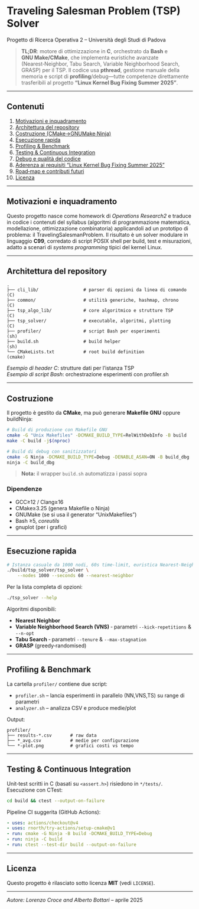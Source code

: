 # Traveling Salesman Problem (TSP) Solver
Progetto di Ricerca Operativa 2 – Università degli Studi di Padova

> **TL;DR**: motore di ottimizzazione in **C**, orchestrato da **Bash** e **GNU Make/CMake**, che implementa euristiche avanzate (Nearest‑Neighbor, Tabu Search, Variable Neighborhood Search, GRASP) per il TSP. Il codice usa **pthread**, gestione manuale della memoria e script di **profiling**/debug—tutte competenze direttamente trasferibili al progetto **“Linux Kernel Bug Fixing Summer 2025”**.

---

## Contenuti

1. [Motivazioni e inquadramento](#motivazioni-e-inquadramento)
2. [Architettura del repository](#architettura-del-repository)
3. [Costruzione (CMake→GNUMake∙Ninja)](#costruzione)
4. [Esecuzione rapida](#esecuzione-rapida)
5. [Profiling & Benchmark](#profiling--benchmark)
6. [Testing & Continuous Integration](#testing--continuous-integration)
7. [Debug e qualità del codice](#debug-e-qualità-del-codice)
8. [Aderenza ai requisiti “Linux Kernel Bug Fixing Summer 2025”](#aderenza-ai-requisiti-linux-kernel-bug-fixing-summer-2025)
9. [Road‑map e contributi futuri](#road-map-e-contributi-futuri)
10. [Licenza](#licenza)

---

## Motivazioni e inquadramento
Questo progetto nasce come homework di *Operations Research2* e traduce in codice i contenuti del syllabus (algoritmi di programmazione matematica, modellazione, ottimizzazione combinatoria) applicandoli ad un prototipo di problema: il TravelingSalesmanProblem. Il risultato è un solver modulare in linguaggio **C99**, corredato di script POSIX shell per build, test e misurazioni, adatto a scenari di *systems programming* tipici del kernel Linux.

---

## Architettura del repository
```
.
├── cli_lib/                 # parser di opzioni da linea di comando  (C)
├── common/                  # utilità generiche, hashmap, chrono     (C)
├── tsp_algo_lib/            # core algoritmico e strutture TSP       (C)
├── tsp_solver/              # executable, algoritmi, plotting        (C)
├── profiler/                # script Bash per esperimenti            (sh)
├── build.sh                 # build helper                           (sh)
└── CMakeLists.txt           # root build definition                  (cmake)
```
*Esempio di header C*: strutture dati per l’istanza TSP   
*Esempio di script Bash*: orchestrazione esperimenti con profiler.sh

---

## Costruzione
Il progetto è gestito da **CMake**, ma può generare **Makefile GNU** oppure buildNinja:

```bash
# Build di produzione con Makefile GNU
cmake -G "Unix Makefiles" -DCMAKE_BUILD_TYPE=RelWithDebInfo -B build
make -C build -j$(nproc)

# Build di debug con sanitizzatori
cmake -G Ninja -DCMAKE_BUILD_TYPE=Debug -DENABLE_ASAN=ON -B build_dbg
ninja -C build_dbg
```

> **Nota:** il wrapper `build.sh` automatizza i passi sopra

### Dipendenze
* GCC≥12 / Clang≥16
* CMake≥3.25 (genera Makefile o Ninja)
* GNUMake (se si usa il generator “UnixMakefiles”)
* Bash ≥5, *coreutils*
* gnuplot (per i grafici)

---

## Esecuzione rapida
```bash
# Istanza casuale da 1000 nodi, 60s time‑limit, euristica Nearest‑Neighbor
./build/tsp_solver/tsp_solver \
    --nodes 1000 --seconds 60 --nearest-neighbor
```

Per la lista completa di opzioni:
```bash
./tsp_solver --help
```

Algoritmi disponibili:
- **Nearest Neighbor**
- **Variable Neighborhood Search (VNS)** ‑ parametri `--kick-repetitions` & `--n-opt`
- **Tabu Search** ‑ parametri `--tenure` & `--max-stagnation`
- **GRASP** (greedy‑randomised)

---

## Profiling & Benchmark
La cartella `profiler/` contiene due script:

* `profiler.sh` – lancia esperimenti in parallelo (NN,VNS,TS) su range di parametri
* `analyzer.sh` – analizza CSV e produce medie/plot

Output:
```
profiler/
├── results-*.csv       # raw data
├── *_avg.csv           # medie per configurazione
└── *-plot.png          # grafici costi vs tempo
```

---

## Testing & Continuous Integration
Unit‑test scritti in C (basati su `<assert.h>`) risiedono in `*/tests/`.  
Esecuzione con CTest:

```bash
cd build && ctest --output-on-failure
```

Pipeline CI suggerita (GitHub Actions):

```yaml
- uses: actions/checkout@v4
- uses: rnorth/try-actions/setup-cmake@v1
- run: cmake -G Ninja -B build -DCMAKE_BUILD_TYPE=Debug
- run: ninja -C build
- run: ctest --test-dir build --output-on-failure
```

---

## Licenza
Questo progetto è rilasciato sotto licenza **MIT** (vedi `LICENSE`).

---

*Autore: Lorenzo Croce and Alberto Bottari* – aprile 2025